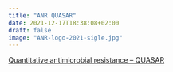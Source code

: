 ```yaml
---
title: "ANR QUASAR"
date: 2021-12-17T18:38:08+02:00 
draft: false
image: "ANR-logo-2021-sigle.jpg"
---
```


[Quantitative antimicrobial resistance – QUASAR](https://anr.fr/Project-ANR-21-CE45-0004) 
